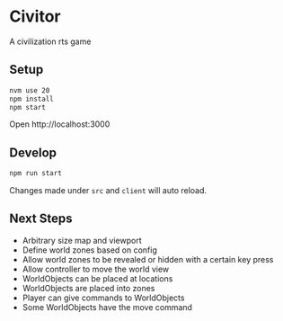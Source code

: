 # Civitor

A civilization rts game

## Setup

```sh
nvm use 20
npm install
npm start
```

Open http://localhost:3000

## Develop

```sh
npm run start
```

Changes made under `src` and `client` will auto reload.

## Next Steps

 - Arbitrary size map and viewport
 - Define world zones based on config
 - Allow world zones to be revealed or hidden with a certain key press
 - Allow controller to move the world view
 - WorldObjects can be placed at locations
 - WorldObjects are placed into zones
 - Player can give commands to WorldObjects
 - Some WorldObjects have the move command
